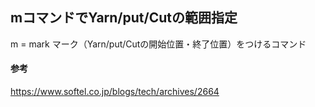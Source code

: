 ## mコマンドでYarn/put/Cutの範囲指定

m = mark
マーク（Yarn/put/Cutの開始位置・終了位置）をつけるコマンド

#### 参考
https://www.softel.co.jp/blogs/tech/archives/2664
